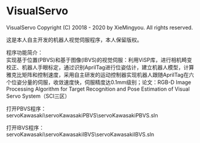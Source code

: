 # VisualServo
VisualServo
Copyright (C) 20018 - 2020 by XieMingyou. All rights reserved.

这是本人自主开发的机器人视觉伺服程序，本人保留版权。

程序功能简介：  
实现基于位置(PBVS)和基于图像(IBVS)的视觉伺服：利用ViSP库，进行相机畸变校正、机器人手眼标定，通过识别AprilTag进行位姿估计，建立机器人模型，计算雅克比矩阵和控制速度，采用自主研发的运动控制器实现机器人跟随AprilTag在六个位姿分量的伺服，收敛速度快，伺服精度达0.1mm级别；论文：RGB-D Image Processing Algorithm for Target Recognition and Pose Estimation of Visual Servo System（SCI三区）

打开PBVS程序：  
servoKawasaki\servoKawasakiPBVS\servoKawasakiPBVS.sln

打开IBVS程序：  
servoKawasaki\servoKawasakiIBVS\servoKawasakiIBVS.sln
